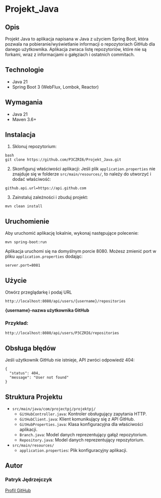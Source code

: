 # Projekt_Java

## Opis
Projekt Java to aplikacja napisana w Java z użyciem Spring Boot, która pozwala na pobieranie/wyświetlanie informacji o repozytoriach GitHub dla danego użytkownika. Aplikacja zwraca listę repozytoriów, które nie są forkami, wraz z informacjami o gałęziach i ostatnich commitach.

## Technologie
- Java 21
- Spring Boot 3 (WebFlux, Lombok, Reactor)

## Wymagania
- Java 21
- Maven 3.6+

## Instalacja
1. Sklonuj repozytorium:
```
bash
git clone https://github.com/P3CZRI6/Projekt_Java.git
```

2. Skonfiguruj właściwości aplikacji:
Jeśli plik `application.properties` nie znajduje się w folderze `src/main/resources/`, to należy do utworzyć i dodać właściwość:
```
github.api.url=https://api.github.com
```

3. Zainstaluj zależności i zbuduj projekt:
```
mvn clean install
```

## Uruchomienie
Aby uruchomić aplikację lokalnie, wykonaj następujące polecenie:
```
mvn spring-boot:run
```
Aplikacja uruchomi się na domyślnym porcie 8080. 
Możesz zmienić port w pliku `application.properties` dodając:
```
server.port=8081
```

## Użycie
Otwórz przeglądarkę i podaj URL
```
http://localhost:8080/api/users/{username}/repositories
```
**{username}-nazwa użytkownika GitHub**
### Przykład:
```
http://localhost:8080/api/users/P3CZRI6/repositories
```

## Obsługa błędów
Jeśli użytkownik GitHub nie istnieje, API zwróci odpowiedź 404:
```
{
  "status": 404,
  "message": "User not found"
}
```

## Struktura Projektu
- `src/main/java/com/projectpj/projektpj/`
  - `GitHubController.java`: Kontroler obsługujący zapytania HTTP.
  - `GitHubClient.java`: Klient komunikujący się z API GitHub.
  - `GitHubProperties.java`: Klasa konfiguracyjna dla właściwości aplikacji.
  - `Branch.java`: Model danych reprezentujący gałąź repozytorium.
  - `Repository.java`: Model danych reprezentujący repozytorium.
- `src/main/resources/`
  - `application.properties`: Plik konfiguracyjny aplikacji.

## Autor
### Patryk Jędrzejczyk
[Profil GitHub](https://github.com/P3CZRI6/)


